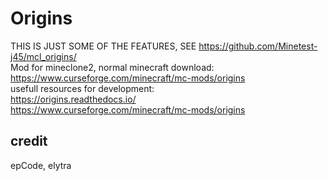 # Origins
THIS IS JUST SOME OF THE FEATURES, SEE https://github.com/Minetest-j45/mcl_origins/<br/>
Mod for mineclone2, normal minecraft download: https://www.curseforge.com/minecraft/mc-mods/origins
<br/>
usefull resources for development:<br/>
https://origins.readthedocs.io/
<br/>
https://www.curseforge.com/minecraft/mc-mods/origins<br/>
## credit
epCode, elytra
